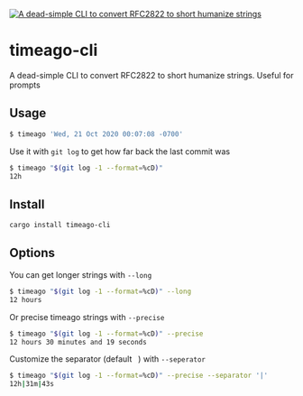 <p>
  <a href="#">
    <img alt="A dead-simple CLI to convert RFC2822 to short humanize strings" src="https://raw.github.com/jeffjose/timeago-cli/main/banner.png">
  </a>
</p>

# timeago-cli

A dead-simple CLI to convert RFC2822 to short humanize strings. Useful for prompts

## Usage

```bash
$ timeago 'Wed, 21 Oct 2020 00:07:08 -0700'
```

Use it with `git log` to get how far back the last commit was

```bash
$ timeago "$(git log -1 --format=%cD)"
12h
```

## Install

```bash
cargo install timeago-cli
```

## Options

You can get longer strings with `--long`

```bash
$ timeago "$(git log -1 --format=%cD)" --long
12 hours
```

Or precise timeago strings with `--precise`

```bash
$ timeago "$(git log -1 --format=%cD)" --precise
12 hours 30 minutes and 19 seconds
```

Customize the separator (default ` `) with `--seperator`

```bash
$ timeago "$(git log -1 --format=%cD)" --precise --separator '|'
12h|31m|43s
```
